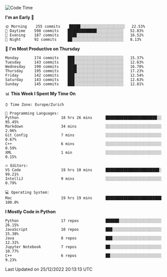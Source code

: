 <!--START_SECTION:waka-->
![Code Time](http://img.shields.io/badge/Code%20Time-2%2C533%20hrs%2014%20mins-blue)

**I'm an Early 🐤** 

```text
🌞 Morning    255 commits    █████░░░░░░░░░░░░░░░░░░░░   22.53% 
🌆 Daytime    598 commits    █████████████░░░░░░░░░░░░   52.83% 
🌃 Evening    187 commits    ████░░░░░░░░░░░░░░░░░░░░░   16.52% 
🌙 Night      92 commits     ██░░░░░░░░░░░░░░░░░░░░░░░   8.13%

```
📅 **I'm Most Productive on Thursday** 

```text
Monday       174 commits    ███░░░░░░░░░░░░░░░░░░░░░░   15.37% 
Tuesday      143 commits    ███░░░░░░░░░░░░░░░░░░░░░░   12.63% 
Wednesday    190 commits    ████░░░░░░░░░░░░░░░░░░░░░   16.78% 
Thursday     195 commits    ████░░░░░░░░░░░░░░░░░░░░░   17.23% 
Friday       142 commits    ███░░░░░░░░░░░░░░░░░░░░░░   12.54% 
Saturday     143 commits    ███░░░░░░░░░░░░░░░░░░░░░░   12.63% 
Sunday       145 commits    ███░░░░░░░░░░░░░░░░░░░░░░   12.81%

```


📊 **This Week I Spent My Time On** 

```text
⌚︎ Time Zone: Europe/Zurich

💬 Programming Languages: 
Python                   18 hrs 26 mins      ███████████████████████░░   95.45% 
Markdown                 34 mins             ░░░░░░░░░░░░░░░░░░░░░░░░░   2.96% 
Git Config               7 mins              ░░░░░░░░░░░░░░░░░░░░░░░░░   0.67% 
C++                      6 mins              ░░░░░░░░░░░░░░░░░░░░░░░░░   0.59% 
XML                      1 min               ░░░░░░░░░░░░░░░░░░░░░░░░░   0.15%

🔥 Editors: 
VS Code                  19 hrs 10 mins      ████████████████████████░   99.21% 
IntelliJ                 9 mins              ░░░░░░░░░░░░░░░░░░░░░░░░░   0.79%

💻 Operating System: 
Mac                      19 hrs 19 mins      █████████████████████████   100.0%

```

**I Mostly Code in Python** 

```text
Python                   17 repos            ██████░░░░░░░░░░░░░░░░░░░   26.15% 
JavaScript               10 repos            ███░░░░░░░░░░░░░░░░░░░░░░   15.38% 
Java                     8 repos             ███░░░░░░░░░░░░░░░░░░░░░░   12.31% 
Jupyter Notebook         7 repos             ██░░░░░░░░░░░░░░░░░░░░░░░   10.77% 
C++                      6 repos             ██░░░░░░░░░░░░░░░░░░░░░░░   9.23%

```



 Last Updated on 25/12/2022 20:13:13 UTC
<!--END_SECTION:waka-->　　
